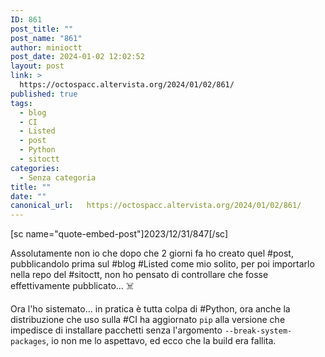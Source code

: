 ```yaml
---
ID: 861
post_title: ""
post_name: "861"
author: minioctt
post_date: 2024-01-02 12:02:52
layout: post
link: >
  https://octospacc.altervista.org/2024/01/02/861/
published: true
tags:
  - blog
  - CI
  - Listed
  - post
  - Python
  - sitoctt
categories:
  - Senza categoria
title: ""
date: ""
canonical_url:   https://octospacc.altervista.org/2024/01/02/861/
---
```

<!-- wp:paragraph -->
<p>[sc name="quote-embed-post"]2023/12/31/847[/sc]</p>
<!-- /wp:paragraph -->

<!-- wp:paragraph -->
<p>Assolutamente non io che dopo che 2 giorni fa ho creato quel #post, pubblicandolo prima sul #blog #Listed come mio solito, per poi importarlo nella repo del #sitoctt, non ho pensato di controllare che fosse effettivamente pubblicato... ☠️</p>
<!-- /wp:paragraph -->

<!-- wp:paragraph -->
<p>Ora l'ho sistemato... in pratica è tutta colpa di #Python, ora anche la distribuzione che uso sulla #CI ha aggiornato <code>pip</code> alla versione che impedisce di installare pacchetti senza l'argomento <code>--break-system-packages</code>, io non me lo aspettavo, ed ecco che la build era fallita. </p>
<!-- /wp:paragraph -->